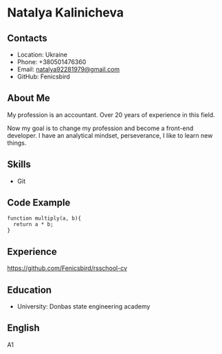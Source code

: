 # Natalya Kalinicheva

## Contacts
* Location: Ukraine
* Phone: +380501476360
* Email: natalya92281979@gmail.com
* GitHub: Fenicsbird

## About Me
My profession is an accountant. Over 20 years of experience in this field. 

Now my goal is to change my profession and become a front-end developer. I have an analytical mindset, perseverance, I like to learn new things.

## Skills
* Git

## Code Example
```
function multiply(a, b){
  return a * b;
}
```

## Experience
https://github.com/Fenicsbird/rsschool-cv

## Education
* University: Donbas state engineering academy

## English
A1
